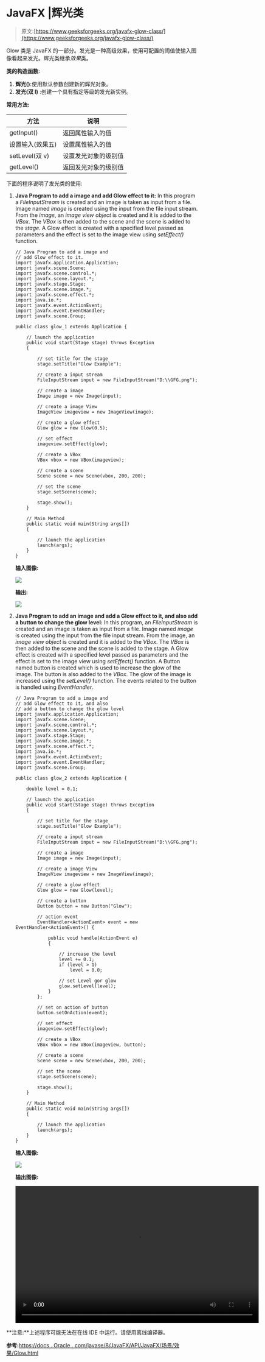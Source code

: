 # JavaFX |辉光类

> 原文:[https://www.geeksforgeeks.org/javafx-glow-class/](https://www.geeksforgeeks.org/javafx-glow-class/)

Glow 类是 JavaFX 的一部分。发光是一种高级效果，使用可配置的阈值使输入图像看起来发光。辉光类继承*效果*类。

**类的构造函数:**

1.  **辉光()**:使用默认参数创建新的辉光对象。
2.  **发光(双 l)** :创建一个具有指定等级的发光新实例。

**常用方法:** 

| 方法 | 说明 |
| --- | --- |
| getInput() | 返回属性输入的值 |
| 设置输入(效果五) | 设置属性输入的值 |
| setLevel(双 v) | 设置发光对象的级别值 |
| getLevel() | 返回发光对象的级别值 |

下面的程序说明了发光类的使用:

1.  **Java Program to add a image and add Glow effect to it:** In this program a *FileInputStream* is created and an image is taken as input from a file. Image named *image* is created using the input from the file input stream. From the *image*, an *image view object* is created and it is added to the *VBox*. The *VBox* is then added to the scene and the scene is added to the *stage*. A Glow effect is created with a specified level passed as parameters and the effect is set to the image view using *setEffect()* function.

    ```
    // Java Program to add a image and 
    // add Glow effect to it.
    import javafx.application.Application;
    import javafx.scene.Scene;
    import javafx.scene.control.*;
    import javafx.scene.layout.*;
    import javafx.stage.Stage;
    import javafx.scene.image.*;
    import javafx.scene.effect.*;
    import java.io.*;
    import javafx.event.ActionEvent;
    import javafx.event.EventHandler;
    import javafx.scene.Group;

    public class glow_1 extends Application {

        // launch the application
        public void start(Stage stage) throws Exception
        {

            // set title for the stage
            stage.setTitle("Glow Example");

            // create a input stream
            FileInputStream input = new FileInputStream("D:\\GFG.png");

            // create a image
            Image image = new Image(input);

            // create a image View
            ImageView imageview = new ImageView(image);

            // create a glow effect
            Glow glow = new Glow(0.5);

            // set effect
            imageview.setEffect(glow);

            // create a VBox
            VBox vbox = new VBox(imageview);

            // create a scene
            Scene scene = new Scene(vbox, 200, 200);

            // set the scene
            stage.setScene(scene);

            stage.show();
        }

        // Main Method
        public static void main(String args[])
        {

            // launch the application
            launch(args);
        }
    }
    ```

    **输入图像:**

    [![](img/90b4bf79e84a1dd34e938d364d112546.png)](https://media.geeksforgeeks.org/wp-content/uploads/GFG-12.png)

    **输出:**

    [![](img/308ef90fadb6070c8190d506d19f459d.png)](https://media.geeksforgeeks.org/wp-content/uploads/Glow_1.png)

2.  **Java Program to add an image and add a Glow effect to it, and also add a button to change the glow level:** In this program, an *FileInputStream* is created and an image is taken as input from a file. Image named *image* is created using the input from the file input stream. From the image, an *image view object* is created and it is added to the *VBox*. The *VBox* is then added to the scene and the scene is added to the stage. A Glow effect is created with a specified level passed as parameters and the effect is set to the image view using *setEffect()* function. A Button named button is created which is used to increase the glow of the image. The button is also added to the *VBox*. The glow of the image is increased using the *setLevel()* function. The events related to the button is handled using *EventHandler*.

    ```
    // Java Program to add a image and
    // add Glow effect to it, and also
    // add a button to change the glow level
    import javafx.application.Application;
    import javafx.scene.Scene;
    import javafx.scene.control.*;
    import javafx.scene.layout.*;
    import javafx.stage.Stage;
    import javafx.scene.image.*;
    import javafx.scene.effect.*;
    import java.io.*;
    import javafx.event.ActionEvent;
    import javafx.event.EventHandler;
    import javafx.scene.Group;

    public class glow_2 extends Application {

        double level = 0.1;

        // launch the application
        public void start(Stage stage) throws Exception
        {

            // set title for the stage
            stage.setTitle("Glow Example");

            // create a input stream
            FileInputStream input = new FileInputStream("D:\\GFG.png");

            // create a image
            Image image = new Image(input);

            // create a image View
            ImageView imageview = new ImageView(image);

            // create a glow effect
            Glow glow = new Glow(level);

            // create a button
            Button button = new Button("Glow");

            // action event
            EventHandler<ActionEvent> event = new EventHandler<ActionEvent>() {

                public void handle(ActionEvent e)
                {

                    // increase the level
                    level += 0.1;
                    if (level > 1)
                        level = 0.0;

                    // set Level gor glow
                    glow.setLevel(level);
                }
            };

            // set on action of button
            button.setOnAction(event);

            // set effect
            imageview.setEffect(glow);

            // create a VBox
            VBox vbox = new VBox(imageview, button);

            // create a scene
            Scene scene = new Scene(vbox, 200, 200);

            // set the scene
            stage.setScene(scene);

            stage.show();
        }

        // Main Method
        public static void main(String args[])
        {

            // launch the application
            launch(args);
        }
    }
    ```

    **输入图像:**

    [![](img/90b4bf79e84a1dd34e938d364d112546.png)](https://media.geeksforgeeks.org/wp-content/uploads/GFG-12.png)

    **输出图像:**

    <video class="wp-video-shortcode" id="video-218889-1" width="640" height="360" preload="metadata" controls=""><source type="video/mp4" src="https://media.geeksforgeeks.org/wp-content/uploads/Glow.mp4?_=1">[https://media.geeksforgeeks.org/wp-content/uploads/Glow.mp4](https://media.geeksforgeeks.org/wp-content/uploads/Glow.mp4)</video>

**注意:**上述程序可能无法在在线 IDE 中运行。请使用离线编译器。

**参考:**[https://docs . Oracle . com/javase/8/JavaFX/API/JavaFX/场景/效果/Glow.html](https://docs.oracle.com/javase/8/javafx/api/javafx/scene/effect/Glow.html)